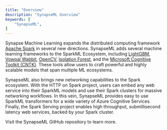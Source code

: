 ```yaml
---
title: "Overview"
description: "SynapseML Overview"
keywords: [
	"SynapseML",
]
---
```


Synapse Machine Learning expands the distributed computing framework [Apache Spark](https://github.com/apache/spark) in several new directions. SynapseML adds several machine learning frameworks to the SparkML Ecosystem, including [LightGBM](/docs/features/lightgbm/about), [Vowpal Wabbit](/docs/features/vw/about), [OpenCV](https://opencv.org/), [Isolation Forest](https://github.com/linkedin/isolation-forest), and the [Microsoft Cognitive Toolkit (CNTK)](https://www.microsoft.com/en-us/research/product/cognitive-toolkit/). These tools allow users to craft powerful and highly scalable models that span multiple ML ecosystems.

<!--truncate-->

SynapseML also brings new networking capabilities to the Spark ecosystem. With the HTTP on Spark project, users can embed any web service into their SparkML models and use their Spark clusters for massive networking workflows. In this vein, SynapseML provides easy to use SparkML transformers for a wide variety of Azure Cognitive Services. Finally, the Spark Serving project enables high throughput, submillisecond latency web services, backed by your Spark cluster.

Visit the SynapseML GitHub repository to learn more.
